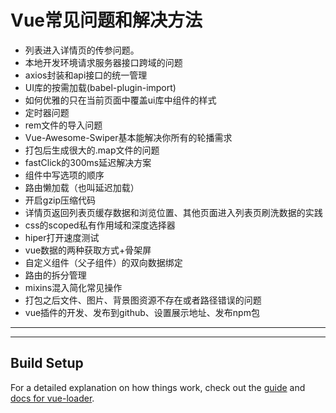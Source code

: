 # Vue常见问题和解决方法

- 列表进入详情页的传参问题。
- 本地开发环境请求服务器接口跨域的问题
- axios封装和api接口的统一管理
- UI库的按需加载(babel-plugin-import)
- 如何优雅的只在当前页面中覆盖ui库中组件的样式
- 定时器问题
- rem文件的导入问题
- Vue-Awesome-Swiper基本能解决你所有的轮播需求
- 打包后生成很大的.map文件的问题
- fastClick的300ms延迟解决方案
- 组件中写选项的顺序
- 路由懒加载（也叫延迟加载）
- 开启gzip压缩代码
- 详情页返回列表页缓存数据和浏览位置、其他页面进入列表页刷洗数据的实践
- css的scoped私有作用域和深度选择器
- hiper打开速度测试
- vue数据的两种获取方式+骨架屏
- 自定义组件（父子组件）的双向数据绑定
- 路由的拆分管理
- mixins混入简化常见操作
- 打包之后文件、图片、背景图资源不存在或者路径错误的问题
- vue插件的开发、发布到github、设置展示地址、发布npm包

 ----
  ----
 

## Build Setup

For a detailed explanation on how things work, check out the [guide](http://vuejs-templates.github.io/webpack/) and [docs for vue-loader](http://vuejs.github.io/vue-loader).
